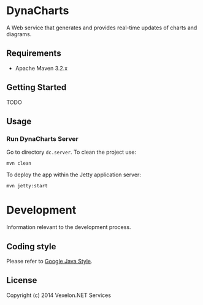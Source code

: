 DynaCharts
===========

A Web service that generates and provides real-time updates of charts and diagrams.

## Requirements

  * Apache Maven 3.2.x

## Getting Started

TODO

## Usage

### Run DynaCharts Server

Go to directory `dc.server`. To clean the project use:

    mvn clean

To deploy the app within the Jetty application server:

    mvn jetty:start

# Development
Information relevant to the development process.

## Coding style
Please refer to [Google Java Style](http://google-styleguide.googlecode.com/svn/trunk/javaguide.html).

## License
Copyright (c) 2014 Vexelon.NET Services